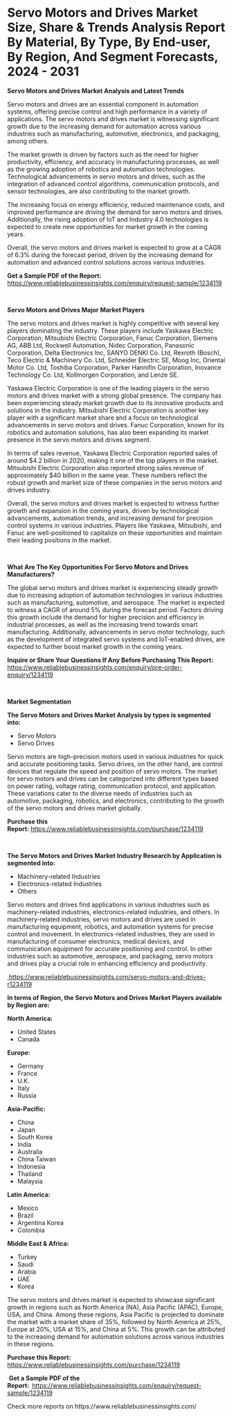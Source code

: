 <p><h1>Servo Motors and Drives Market Size, Share & Trends Analysis Report By Material, By Type, By End-user, By Region, And Segment Forecasts, 2024 - 2031</h1></p><p><strong>Servo Motors and Drives Market Analysis and Latest Trends</strong></p>
<p><p>Servo motors and drives are an essential component in automation systems, offering precise control and high performance in a variety of applications. The servo motors and drives market is witnessing significant growth due to the increasing demand for automation across various industries such as manufacturing, automotive, electronics, and packaging, among others.</p><p>The market growth is driven by factors such as the need for higher productivity, efficiency, and accuracy in manufacturing processes, as well as the growing adoption of robotics and automation technologies. Technological advancements in servo motors and drives, such as the integration of advanced control algorithms, communication protocols, and sensor technologies, are also contributing to the market growth.</p><p>The increasing focus on energy efficiency, reduced maintenance costs, and improved performance are driving the demand for servo motors and drives. Additionally, the rising adoption of IoT and Industry 4.0 technologies is expected to create new opportunities for market growth in the coming years.</p><p>Overall, the servo motors and drives market is expected to grow at a CAGR of 6.3% during the forecast period, driven by the increasing demand for automation and advanced control solutions across various industries.</p></p>
<p><strong>Get a Sample PDF of the Report:&nbsp;</strong> <a href="https://www.reliablebusinessinsights.com/enquiry/request-sample/1234119">https://www.reliablebusinessinsights.com/enquiry/request-sample/1234119</a></p>
<p>&nbsp;</p>
<p><strong>Servo Motors and Drives Major Market Players</strong></p>
<p><p>The servo motors and drives market is highly competitive with several key players dominating the industry. These players include Yaskawa Electric Corporation, Mitsubishi Electric Corporation, Fanuc Corporation, Siemens AG, ABB Ltd, Rockwell Automation, Nidec Corporation, Panasonic Corporation, Delta Electronics Inc, SANYO DENKI Co. Ltd, Rexroth (Bosch), Teco Electric & Machinery Co. Ltd, Schneider Electric SE, Moog Inc, Oriental Motor Co. Ltd, Toshiba Corporation, Parker Hannifin Corporation, Inovance Technology Co. Ltd, Kollmorgen Corporation, and Lenze SE.</p><p>Yaskawa Electric Corporation is one of the leading players in the servo motors and drives market with a strong global presence. The company has been experiencing steady market growth due to its innovative products and solutions in the industry. Mitsubishi Electric Corporation is another key player with a significant market share and a focus on technological advancements in servo motors and drives. Fanuc Corporation, known for its robotics and automation solutions, has also been expanding its market presence in the servo motors and drives segment.</p><p>In terms of sales revenue, Yaskawa Electric Corporation reported sales of around $4.2 billion in 2020, making it one of the top players in the market. Mitsubishi Electric Corporation also reported strong sales revenue of approximately $40 billion in the same year. These numbers reflect the robust growth and market size of these companies in the servo motors and drives industry.</p><p>Overall, the servo motors and drives market is expected to witness further growth and expansion in the coming years, driven by technological advancements, automation trends, and increasing demand for precision control systems in various industries. Players like Yaskawa, Mitsubishi, and Fanuc are well-positioned to capitalize on these opportunities and maintain their leading positions in the market.</p></p>
<p>&nbsp;</p>
<p><strong>What Are The Key Opportunities For Servo Motors and Drives Manufacturers?</strong></p>
<p><p>The global servo motors and drives market is experiencing steady growth due to increasing adoption of automation technologies in various industries such as manufacturing, automotive, and aerospace. The market is expected to witness a CAGR of around 5% during the forecast period. Factors driving this growth include the demand for higher precision and efficiency in industrial processes, as well as the increasing trend towards smart manufacturing. Additionally, advancements in servo motor technology, such as the development of integrated servo systems and IoT-enabled drives, are expected to further boost market growth in the coming years.</p></p>
<p><strong>Inquire or Share Your Questions If Any Before Purchasing This Report:</strong> <a href="https://www.reliablebusinessinsights.com/enquiry/pre-order-enquiry/1234119">https://www.reliablebusinessinsights.com/enquiry/pre-order-enquiry/1234119</a></p>
<p>&nbsp;</p>
<p><strong>Market Segmentation</strong></p>
<p><strong>The Servo Motors and Drives Market Analysis by types is segmented into:</strong></p>
<p><ul><li>Servo Motors</li><li>Servo Drives</li></ul></p>
<p><p>Servo motors are high-precision motors used in various industries for quick and accurate positioning tasks. Servo drives, on the other hand, are control devices that regulate the speed and position of servo motors. The market for servo motors and drives can be categorized into different types based on power rating, voltage rating, communication protocol, and application. These variations cater to the diverse needs of industries such as automotive, packaging, robotics, and electronics, contributing to the growth of the servo motors and drives market globally.</p></p>
<p><strong>Purchase this Report:&nbsp;</strong><a href="https://www.reliablebusinessinsights.com/purchase/1234119">https://www.reliablebusinessinsights.com/purchase/1234119</a></p>
<p>&nbsp;</p>
<p><strong>The Servo Motors and Drives Market Industry Research by Application is segmented into:</strong></p>
<p><ul><li>Machinery-related Industries</li><li>Electronics-related Industries</li><li>Others</li></ul></p>
<p><p>Servo motors and drives find applications in various industries such as machinery-related industries, electronics-related industries, and others. In machinery-related industries, servo motors and drives are used in manufacturing equipment, robotics, and automation systems for precise control and movement. In electronics-related industries, they are used in manufacturing of consumer electronics, medical devices, and communication equipment for accurate positioning and control. In other industries such as automotive, aerospace, and packaging, servo motors and drives play a crucial role in enhancing efficiency and productivity.</p></p>
<p><a href="https://www.reliablebusinessinsights.com/servo-motors-and-drives-r1234119">&nbsp;https://www.reliablebusinessinsights.com/servo-motors-and-drives-r1234119</a></p>
<p><strong>In terms of Region, the Servo Motors and Drives Market Players available by Region are:</strong></p>
<p>
    <p> <strong> North America: </strong>
        <ul>
            <li>United States</li>
            <li>Canada</li>
        </ul>
        </p> 
    <p> <strong> Europe: </strong>
        <ul>
            <li>Germany</li>
            <li>France</li>
            <li>U.K.</li>
            <li>Italy</li>
            <li>Russia</li>
        </ul>
        </p> 
    <p> <strong> Asia-Pacific: </strong>
        <ul>
            <li>China</li>
            <li>Japan</li>
            <li>South Korea</li>
            <li>India</li>
            <li>Australia</li>
            <li>China Taiwan</li>
            <li>Indonesia</li>
            <li>Thailand</li>
            <li>Malaysia</li>
        </ul>
        </p> 
    <p> <strong> Latin America: </strong>
        <ul>
            <li>Mexico</li>
            <li>Brazil</li>
            <li>Argentina Korea</li>
            <li>Colombia</li>
        </ul>
        </p> 
    <p> <strong> Middle East & Africa: </strong>
        <ul>
            <li>Turkey</li>
            <li>Saudi</li>
            <li>Arabia</li>
            <li>UAE</li>
            <li>Korea</li>
        </ul>
    </p>
    </p>
<p><p>The servo motors and drives market is expected to showcase significant growth in regions such as North America (NA), Asia Pacific (APAC), Europe, USA, and China. Among these regions, Asia Pacific is projected to dominate the market with a market share of 35%, followed by North America at 25%, Europe at 20%, USA at 15%, and China at 5%. This growth can be attributed to the increasing demand for automation solutions across various industries in these regions.</p></p>
<p><strong>Purchase this Report: </strong><a href="https://www.reliablebusinessinsights.com/purchase/1234119">https://www.reliablebusinessinsights.com/purchase/1234119</a></p>
<p>&nbsp;<strong>Get a Sample PDF of the Report:&nbsp;&nbsp;</strong><a href="https://www.reliablebusinessinsights.com/enquiry/request-sample/1234119">https://www.reliablebusinessinsights.com/enquiry/request-sample/1234119</a></p>
<p><strong></strong></p>
<p>Check more reports on https://www.reliablebusinessinsights.com/</p>
